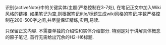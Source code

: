 识别{activeNote}中的关键实体/主题(严格控制在3-7处), 在笔记正文中加入Wiki风格的链接. 
如果笔记为空,则根据笔记title/标题生成wiki风格的笔记.字数严格控制在200-500字之间,并尽量保证精炼,实用,易读.

只保留正文内容. 不需要单独的介绍性和实体介绍部分.
特别是对于讲解具体概念的原子笔记, 首行无需给出冗余的H2-H6标题.